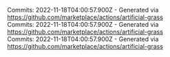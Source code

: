 Commits: 2022-11-18T04:00:57.900Z - Generated via https://github.com/marketplace/actions/artificial-grass
<br>
Commits: 2022-11-18T04:00:57.900Z - Generated via https://github.com/marketplace/actions/artificial-grass
<br>
Commits: 2022-11-18T04:00:57.900Z - Generated via https://github.com/marketplace/actions/artificial-grass
<br>
